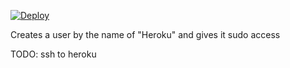 [![Deploy](https://www.herokucdn.com/deploy/button.svg)](https://heroku.com/deploy?template=https://github.com/yespap/vps)

Creates a user by the name of "Heroku" and gives it sudo access

TODO: ssh to heroku
